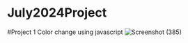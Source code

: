 # July2024Project

#Project 1
Color change using javascript
![Screenshot (385)](https://github.com/user-attachments/assets/63e876aa-8285-4376-95f8-6ad7d34386ce)
